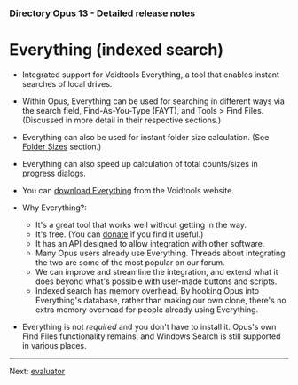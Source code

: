 ### Directory Opus 13 - Detailed release notes

# Everything (indexed search)

- Integrated support for Voidtools Everything, a tool that enables instant searches of local drives.
- Within Opus, Everything can be used for searching in different ways via the search field, Find-As-You-Type (FAYT), and Tools \> Find Files. (Discussed in more detail in their respective sections.)
- Everything can also be used for instant folder size calculation. (See [Folder Sizes](folder_sizes.md) section.)
- Everything can also speed up calculation of total counts/sizes in progress dialogs.
- You can [download Everything](https://www.voidtools.com/downloads/) from the Voidtools website.
- Why Everything?:
  - It's a great tool that works well without getting in the way.
  - It's free. (You can [donate](https://www.voidtools.com/donate/) if you find it useful.)
  - It has an API designed to allow integration with other software.
  - Many Opus users already use Everything. Threads about integrating the two are some of the most popular on our forum.
  - We can improve and streamline the integration, and extend what it does beyond what's possible with user-made buttons and scripts.
  - Indexed search has memory overhead. By hooking Opus into Everything's database, rather than making our own clone, there's no extra memory overhead for people already using Everything.

- Everything is not *required* and you don't have to install it. Opus's own Find Files functionality remains, and Windows Search is still supported in various places.

------------------------------------------------------------------------

Next: [evaluator](/Manual/release_history/opus13_detailed/evaluator.md)
